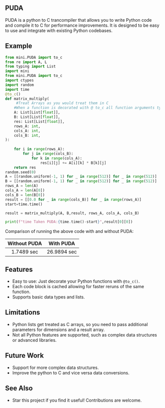 
## PUDA 

PUDA is a python to C trancompiler that allows you to write Python code and compile it to C for performance improvements. It is designed to be easy to use and integrate with existing Python codebases.

## Example
```python
from mini.PUDA import to_c
from re import A, L
from typing import List
import mini
from mini.PUDA import to_c
import ctypes
import random
import time
@to_c()
def matrix_multiply(
     #Treat Arrays as you would treat them in C
    #When a function is decorated with @ to_c all function arguments types along with return type should be specified if any.
    A: List[List[float]],
    B: List[List[float]],
    res: List[List[float]],
    rows_A: int,
    cols_A: int,
    cols_B: int,
):
    
    for i in range(rows_A):
        for j in range(cols_B):
            for k in range(cols_A):
                res[i][j] += A[i][k] * B[k][j]
    return res
random.seed(0)
A = [[random.uniform(-1, 1) for _ in range(512)] for _ in range(512)]
B = [[random.uniform(-1, 1) for _ in range(512)] for _ in range(512)]
rows_A = len(A)
cols_A = len(A[0])
cols_B = len(B[0])
result = [[0.0 for _ in range(cols_B)] for _ in range(rows_A)]
start=time.time()

result = matrix_multiply(A, B,result, rows_A, cols_A, cols_B)

print(f"time Taken PUDA:{time.time()-start}",result[0][0])
```
Comparison of running the above code with and without PUDA:

|Without PUDA|With PUDA|
|:---:|:---:|
|1.7489 sec|26.9894 sec|

## Features
- Easy to use: Just decorate your Python functions with `@to_c()`.
- Each code block is cached allowing for faster reruns of the same function.
- Supports basic data types and lists.

## Limitations
- Python lists get treated as C arrays, so you need to pass additional parameters for dimensions and a result array.
- Not all Python features are supported, such as complex data structures or advanced libraries.


## Future Work
- Support for more complex data structures.
- Improve the python to C and vice versa data conversions.

## See Also
- Star this project if you find it useful! Contributions are welcome.



